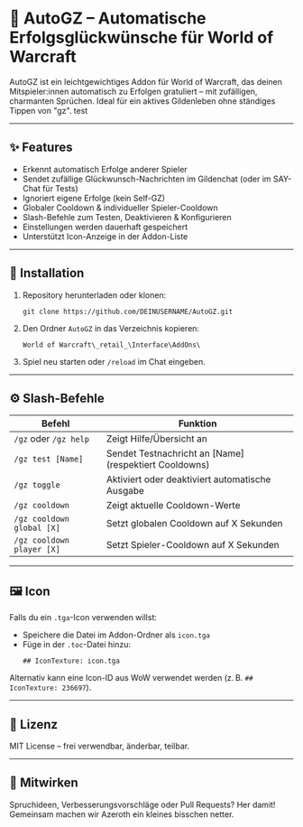 # 🎉 AutoGZ – Automatische Erfolgsglückwünsche für World of Warcraft

AutoGZ ist ein leichtgewichtiges Addon für World of Warcraft, das deinen Mitspieler:innen automatisch zu Erfolgen gratuliert – mit zufälligen, charmanten Sprüchen. Ideal für ein aktives Gildenleben ohne ständiges Tippen von "gz". test

---

## ✨ Features

- Erkennt automatisch Erfolge anderer Spieler
- Sendet zufällige Glückwunsch-Nachrichten im Gildenchat (oder im SAY-Chat für Tests)
- Ignoriert eigene Erfolge (kein Self-GZ)
- Globaler Cooldown & individueller Spieler-Cooldown
- Slash-Befehle zum Testen, Deaktivieren & Konfigurieren
- Einstellungen werden dauerhaft gespeichert
- Unterstützt Icon-Anzeige in der Addon-Liste

---

## 🧩 Installation

1. Repository herunterladen oder klonen:
   ```
   git clone https://github.com/DEINUSERNAME/AutoGZ.git
   ```

2. Den Ordner `AutoGZ` in das Verzeichnis kopieren:
   ```
   World of Warcraft\_retail_\Interface\AddOns\
   ```

3. Spiel neu starten oder `/reload` im Chat eingeben.

---

## ⚙️ Slash-Befehle

| Befehl                      | Funktion                                                   |
|-----------------------------|------------------------------------------------------------|
| `/gz` oder `/gz help`       | Zeigt Hilfe/Übersicht an                                   |
| `/gz test [Name]`           | Sendet Testnachricht an [Name] (respektiert Cooldowns)     |
| `/gz toggle`                | Aktiviert oder deaktiviert automatische Ausgabe            |
| `/gz cooldown`              | Zeigt aktuelle Cooldown-Werte                              |
| `/gz cooldown global [X]`   | Setzt globalen Cooldown auf X Sekunden                     |
| `/gz cooldown player [X]`   | Setzt Spieler-Cooldown auf X Sekunden                      |

---

## 🖼️ Icon

Falls du ein `.tga`-Icon verwenden willst:
- Speichere die Datei im Addon-Ordner als `icon.tga`
- Füge in der `.toc`-Datei hinzu:
  ```
  ## IconTexture: icon.tga
  ```

Alternativ kann eine Icon-ID aus WoW verwendet werden (z. B. `## IconTexture: 236697`).

---

## 📜 Lizenz

MIT License – frei verwendbar, änderbar, teilbar.

---

## 🙌 Mitwirken

Spruchideen, Verbesserungsvorschläge oder Pull Requests? Her damit!  
Gemeinsam machen wir Azeroth ein kleines bisschen netter.
